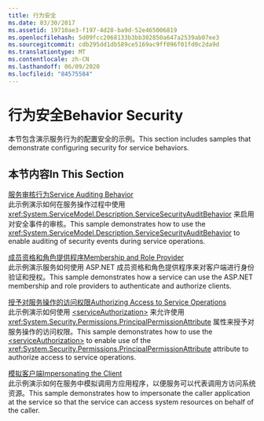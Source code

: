 ```yaml
---
title: 行为安全
ms.date: 03/30/2017
ms.assetid: 19710ae3-f197-4d28-ba9d-52e465006819
ms.openlocfilehash: 5d09fcc2068133b3bb302850a647a2539ab07ee3
ms.sourcegitcommit: cdb295dd1db589ce5169ac9ff096f01fd0c2da9d
ms.translationtype: MT
ms.contentlocale: zh-CN
ms.lasthandoff: 06/09/2020
ms.locfileid: "84575584"
---
```

# <a name="behavior-security"></a><span data-ttu-id="8b704-102">行为安全</span><span class="sxs-lookup"><span data-stu-id="8b704-102">Behavior Security</span></span>
<span data-ttu-id="8b704-103">本节包含演示服务行为的配置安全的示例。</span><span class="sxs-lookup"><span data-stu-id="8b704-103">This section includes samples that demonstrate configuring security for service behaviors.</span></span>  
  
## <a name="in-this-section"></a><span data-ttu-id="8b704-104">本节内容</span><span class="sxs-lookup"><span data-stu-id="8b704-104">In This Section</span></span>  
 [<span data-ttu-id="8b704-105">服务审核行为</span><span class="sxs-lookup"><span data-stu-id="8b704-105">Service Auditing Behavior</span></span>](service-auditing-behavior.md)  
 <span data-ttu-id="8b704-106">此示例演示如何在服务操作过程中使用 <xref:System.ServiceModel.Description.ServiceSecurityAuditBehavior> 来启用对安全事件的审核。</span><span class="sxs-lookup"><span data-stu-id="8b704-106">This sample demonstrates how to use the <xref:System.ServiceModel.Description.ServiceSecurityAuditBehavior> to enable auditing of security events during service operations.</span></span>  
  
 [<span data-ttu-id="8b704-107">成员资格和角色提供程序</span><span class="sxs-lookup"><span data-stu-id="8b704-107">Membership and Role Provider</span></span>](membership-and-role-provider.md)  
 <span data-ttu-id="8b704-108">此示例演示服务如何使用 ASP.NET 成员资格和角色提供程序来对客户端进行身份验证和授权。</span><span class="sxs-lookup"><span data-stu-id="8b704-108">This sample demonstrates how a service can use the ASP.NET membership and role providers to authenticate and authorize clients.</span></span>  
  
 [<span data-ttu-id="8b704-109">授予对服务操作的访问权限</span><span class="sxs-lookup"><span data-stu-id="8b704-109">Authorizing Access to Service Operations</span></span>](authorizing-access-to-service-operations.md)  
 <span data-ttu-id="8b704-110">此示例演示如何使用 [\<serviceAuthorization>](../../configure-apps/file-schema/wcf/serviceauthorization-element.md) 来允许使用 <xref:System.Security.Permissions.PrincipalPermissionAttribute> 属性来授予对服务操作的访问权限。</span><span class="sxs-lookup"><span data-stu-id="8b704-110">This sample demonstrates how to use the [\<serviceAuthorization>](../../configure-apps/file-schema/wcf/serviceauthorization-element.md) to enable use of the <xref:System.Security.Permissions.PrincipalPermissionAttribute> attribute to authorize access to service operations.</span></span>  
  
 [<span data-ttu-id="8b704-111">模拟客户端</span><span class="sxs-lookup"><span data-stu-id="8b704-111">Impersonating the Client</span></span>](impersonating-the-client.md)  
 <span data-ttu-id="8b704-112">此示例演示如何在服务中模拟调用方应用程序，以便服务可以代表调用方访问系统资源。</span><span class="sxs-lookup"><span data-stu-id="8b704-112">This sample demonstrates how to impersonate the caller application at the service so that the service can access system resources on behalf of the caller.</span></span>
